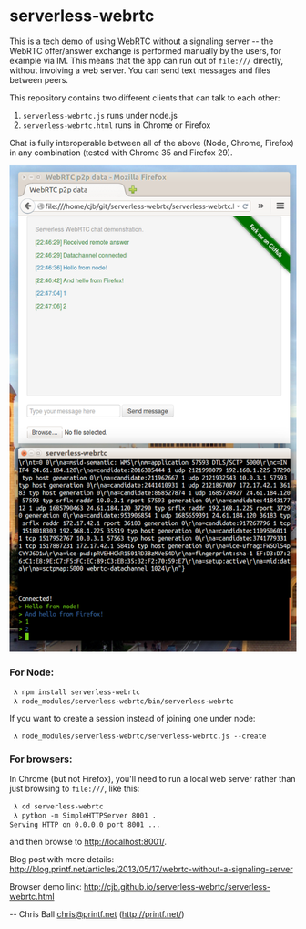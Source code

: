 serverless-webrtc
=================

This is a tech demo of using WebRTC without a signaling server -- the 
WebRTC offer/answer exchange is performed manually by the users, for example
via IM.  This means that the app can run out of `file:///` directly, without
involving a web server.  You can send text messages and files between peers.

This repository contains two different clients that can talk to each other:

1. `serverless-webrtc.js` runs under node.js
2. `serverless-webrtc.html` runs in Chrome or Firefox

Chat is fully interoperable between all of the above (Node, Chrome, Firefox)
in any combination (tested with Chrome 35 and Firefox 29).

![screenshot](serverless-webrtc.png "serverless-webrtc screenshot")

### For Node:

```
 λ npm install serverless-webrtc
 λ node_modules/serverless-webrtc/bin/serverless-webrtc
```

If you want to create a session instead of joining one under node:

```
 λ node_modules/serverless-webrtc/serverless-webrtc.js --create
```

### For browsers:

In Chrome (but not Firefox), you'll need to run a local web server rather
than just browsing to `file:///`, like this:

```
 λ cd serverless-webrtc
 λ python -m SimpleHTTPServer 8001 .
Serving HTTP on 0.0.0.0 port 8001 ...
```

and then browse to [http://localhost:8001/](http://localhost:8001/).

Blog post with more details:
http://blog.printf.net/articles/2013/05/17/webrtc-without-a-signaling-server

Browser demo link:
http://cjb.github.io/serverless-webrtc/serverless-webrtc.html

-- Chris Ball <chris@printf.net> (http://printf.net/)
